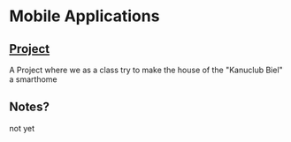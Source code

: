 # Mobile Applications 

## [Project](https://github.com/jorisbaiutti/BTI7252/)
A Project where we as a class try to make the house of the "Kanuclub Biel" a smarthome

## Notes?
not yet

